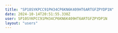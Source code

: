 ```yaml
---
title: "SP10SYKPCC91PH34CP6KN6K409HT6ARTGFZPYDP1N"
date: 2024-10-14T20:51:55.338Z
user: SP10SYKPCC91PH34CP6KN6K409HT6ARTGFZPYDP1N
layout: "users"
---
```

    